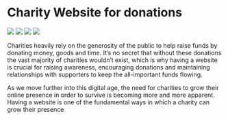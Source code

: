 # Charity Website for donations

![](https://img.shields.io/badge/HTML-5.0-ff5230?style=for-the-badge&logo=HTML5)
![](https://img.shields.io/badge/CSS-3.0-1572B6?style=for-the-badge&logo=CSS3)
![](https://img.shields.io/badge/SASS-1.32-CC6699?style=for-the-badge&logo=Sass)
![](https://img.shields.io/badge/JavaScript-1.8-F7DF1E?style=for-the-badge&logo=JavaScript)

Charities heavily rely on the generosity of the public to help raise funds by donating money, goods and time. It’s no secret that without these donations the vast majority of charities wouldn’t exist, which is why having a website is crucial for raising awareness, encouraging donations and maintaining relationships with supporters to keep the all-important funds flowing.

As we move further into this digital age, the need for charities to grow their online presence in order to survive is becoming more and more apparent. Having a website is one of the fundamental ways in which a charity can grow their presence




